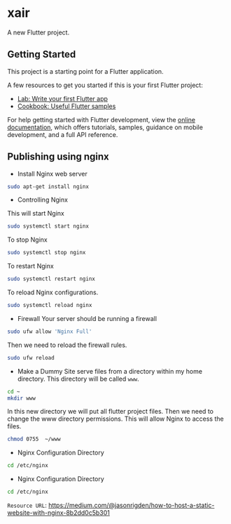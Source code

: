 # xair

A new Flutter project.

## Getting Started

This project is a starting point for a Flutter application.

A few resources to get you started if this is your first Flutter project:

- [Lab: Write your first Flutter app](https://docs.flutter.dev/get-started/codelab)
- [Cookbook: Useful Flutter samples](https://docs.flutter.dev/cookbook)

For help getting started with Flutter development, view the
[online documentation](https://docs.flutter.dev/), which offers tutorials,
samples, guidance on mobile development, and a full API reference.

## Publishing using nginx
- Install Nginx web server
```bash
sudo apt-get install nginx
```
- Controlling Nginx

This will start Nginx
```bash
sudo systemctl start nginx
```

To stop Nginx
```bash
sudo systemctl stop nginx
```

To restart Nginx
```bash
sudo systemctl restart nginx
```

To reload Nginx configurations.
```bash
sudo systemctl reload nginx
```
- Firewall
Your server should be running a firewall
```bash
sudo ufw allow 'Nginx Full'
```

Then we need to reload the firewall rules.
```bash
sudo ufw reload
```

- Make a Dummy Site
serve files from a directory within my home directory. This directory will be called `www`.
```bash
cd ~
mkdir www
```
In this new directory we will put all flutter project files.
Then we need to change the www directory permissions. This will allow Nginx to access the files.
```bash
chmod 0755  ~/www
```
- Nginx Configuration Directory
```bash
cd /etc/nginx
```
- Nginx Configuration Directory
```bash
cd /etc/nginx
```

`Resource URL`:
https://medium.com/@jasonrigden/how-to-host-a-static-website-with-nginx-8b2dd0c5b301
